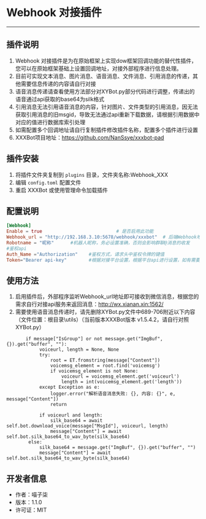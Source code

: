 # Webhook 对接插件

--------------------------------------------------

## 插件说明

1. Webhook 对接插件是为在原始框架上实现dow框架回调功能的替代性插件，您可以在原始框架基础上设置回调地址，对接外部程序进行信息处理。
2. 目前可实现文本消息、图片消息、语音消息、文件消息、引用消息的传递，其他需要信息传递的内容请自行对接
3. 语音消息传递请查看使用方法部分对XYBot.py部分代码进行调整，传递出的语音通过api获取的base64为silk格式
4. 引用消息无法引用语音消息的内容，针对图片、文件类型的引用消息，因无法获取引用消息的旧msgid，导致无法通过api重新下载数据，请根据引用数据中对应的值进行数据库索引处理
5. 如需配置多个回调地址请自行复制插件修改插件名称，配置多个插件进行设置
6. XXXBot项目地址：https://github.com/NanSsye/xxxbot-pad

## 插件安装 

1. 将插件文件夹复制到 `plugins` 目录，文件夹名称:Webhook_XXX
2. 编辑 `config.toml` 配置文件
3. 重启 XXXBot 或使用管理命令加载插件

## 配置说明

```toml
[Webhook]
Enable = true                           # 是否启用此功能
Webhook_url = "http://192.168.3.10:5678/webhook/xxxbot"  # 后端Webhook地址，根据自己实际情况进行调整
Robotname = "昵称"      #机器人昵称，务必设置准确，否则会影响群聊@消息的收发
#鉴权api
Auth_Name ="Authorization"    #鉴权方式，请求头中鉴权令牌的键值
Token="Bearer api-key"        #根据对接平台设置，根据平台api进行设置，如有需要，请根据api请求头要求设置Bearer前缀，保留空格
```

## 使用方法

1. 启用插件后，外部程序监听Webhook_url地址即可接收到微信消息，根据您的需求自行对接api服务来返回消息：http://wx.xianan.xin:1562/
2. 需要使用语音消息传递时，请先删除XYBot.py文件中689-706附近以下内容（文件位置：根目录\utils）（当前版本XXXBot版本 v1.5.4.2，请自行对照XYBot.py）
```
       if message["IsGroup"] or not message.get("ImgBuf", {}).get("buffer", ""):
            voiceurl, length = None, None
            try:
                root = ET.fromstring(message["Content"])
                voicemsg_element = root.find('voicemsg')
                if voicemsg_element is not None:
                    voiceurl = voicemsg_element.get('voiceurl')
                    length = int(voicemsg_element.get('length'))
            except Exception as e:
                logger.error("解析语音消息失败: {}, 内容: {}", e, message["Content"])
                return

            if voiceurl and length:
                silk_base64 = await self.bot.download_voice(message["MsgId"], voiceurl, length)
                message["Content"] = await self.bot.silk_base64_to_wav_byte(silk_base64)
        else:
            silk_base64 = message.get("ImgBuf", {}).get("buffer", "")
            message["Content"] = await self.bot.silk_base64_to_wav_byte(silk_base64)
```

## 开发者信息

- 作者：喵子柒
- 版本：1.1.0
- 许可证：MIT
